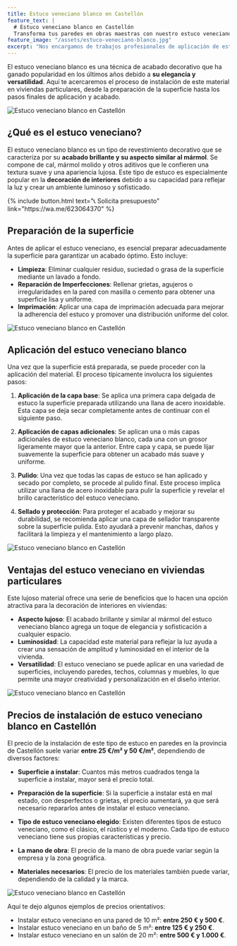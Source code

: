 ```yaml
---
title: Estuco veneciano blanco en Castellón
feature_text: |
  # Estuco veneciano blanco en Castellón
  Transforma tus paredes en obras maestras con nuestro estuco veneciano.
feature_image: "/assets/estuco-veneciano-blanco.jpg"
excerpt: "Nos encargamos de trabajos profesionales de aplicación de estuco veneciano blanco en Castellón de la Plana y provincia."
---
```


El estuco veneciano blanco es una técnica de acabado decorativo que ha ganado popularidad en los últimos años debido a **su elegancia y versatilidad**. Aquí te acercaremos el proceso de instalación de este material en viviendas particulares, desde la preparación de la superficie hasta los pasos finales de aplicación y acabado.

<img src="/assets/estuco veneciano blanco en castellon 1.jpeg" alt="Estuco veneciano blanco en Castellón" class="center">


## ¿Qué es el estuco veneciano?

El estuco veneciano blanco es un tipo de revestimiento decorativo que se caracteriza por su **acabado brillante y su aspecto similar al mármol**. Se compone de cal, mármol molido y otros aditivos que le confieren una textura suave y una apariencia lujosa. Este tipo de estuco es especialmente popular en la **decoración de interiores** debido a su capacidad para reflejar la luz y crear un ambiente luminoso y sofisticado.


<div class="center2">
{% include button.html text="📞 Solicita presupuesto" link="https://wa.me/623064370" %}
</div>


## Preparación de la superficie

Antes de aplicar el estuco veneciano, es esencial preparar adecuadamente la superficie para garantizar un acabado óptimo. Esto incluye:

- **Limpieza**: Eliminar cualquier residuo, suciedad o grasa de la superficie mediante un lavado a fondo.
- **Reparación de Imperfecciones**: Rellenar grietas, agujeros o irregularidades en la pared con masilla o cemento para obtener una superficie lisa y uniforme.
- **Imprimación**: Aplicar una capa de imprimación adecuada para mejorar la adherencia del estuco y promover una distribución uniforme del color.

<img src="/assets/estuco veneciano blanco en castellon 2.jpeg" alt="Estuco veneciano blanco en Castellón" class="center">


## Aplicación del estuco veneciano blanco

Una vez que la superficie está preparada, se puede proceder con la aplicación del material. El proceso típicamente involucra los siguientes pasos:

1. **Aplicación de la capa base**: Se aplica una primera capa delgada de estuco la superficie preparada utilizando una llana de acero inoxidable. Esta capa se deja secar completamente antes de continuar con el siguiente paso.

2. **Aplicación de capas adicionales**: Se aplican una o más capas adicionales de estuco veneciano blanco, cada una con un grosor ligeramente mayor que la anterior. Entre capa y capa, se puede lijar suavemente la superficie para obtener un acabado más suave y uniforme.

3. **Pulido**: Una vez que todas las capas de estuco se han aplicado y secado por completo, se procede al pulido final. Este proceso implica utilizar una llana de acero inoxidable para pulir la superficie y revelar el brillo característico del estuco veneciano.

4. **Sellado y protección**: Para proteger el acabado y mejorar su durabilidad, se recomienda aplicar una capa de sellador transparente sobre la superficie pulida. Esto ayudará a prevenir manchas, daños y facilitará la limpieza y el mantenimiento a largo plazo.

<img src="/assets/estuco veneciano blanco en castellon 3.jpeg" alt="Estuco veneciano blanco en Castellón" class="center">


## Ventajas del estuco veneciano en viviendas particulares

Este lujoso material ofrece una serie de beneficios que lo hacen una opción atractiva para la decoración de interiores en viviendas:

- **Aspecto lujoso**: El acabado brillante y similar al mármol del estuco veneciano blanco agrega un toque de elegancia y sofisticación a cualquier espacio.
- **Luminosidad**: La capacidad este material para reflejar la luz ayuda a crear una sensación de amplitud y luminosidad en el interior de la vivienda.
- **Versatilidad**: El estuco veneciano se puede aplicar en una variedad de superficies, incluyendo paredes, techos, columnas y muebles, lo que permite una mayor creatividad y personalización en el diseño interior.

<img src="/assets/estuco veneciano blanco en castellon 4.jpeg" alt="Estuco veneciano blanco en Castellón" class="center">

## Precios de instalación de estuco veneciano blanco en Castellón

El precio de la instalación de este tipo de estuco en paredes en la provincia de Castellón suele variar **entre 25 €/m² y 50 €/m²**, dependiendo de diversos factores:

- **Superficie a instalar**: Cuantos más metros cuadrados tenga la superficie a instalar, mayor será el precio total.

- **Preparación de la superficie**: Si la superficie a instalar está en mal estado, con desperfectos o grietas, el precio aumentará, ya que será necesario repararlos antes de instalar el estuco veneciano.

- **Tipo de estuco veneciano elegido**: Existen diferentes tipos de estuco veneciano, como el clásico, el rústico y el moderno. Cada tipo de estuco veneciano tiene sus propias características y precio.

- **La mano de obra**: El precio de la mano de obra puede variar según la empresa y la zona geográfica.

- **Materiales necesarios**: El precio de los materiales también puede variar, dependiendo de la calidad y la marca.

<img src="/assets/estuco veneciano blanco en castellon 5.jpeg" alt="Estuco veneciano blanco en Castellón" class="center">


Aquí te dejo algunos ejemplos de precios orientativos:

- Instalar estuco veneciano en una pared de 10 m²: **entre 250 € y 500 €**.
- Instalar estuco veneciano en un baño de 5 m²: **entre 125 € y 250 €**.
- Instalar estuco veneciano en un salón de 20 m²: **entre 500 € y 1.000 €**.




